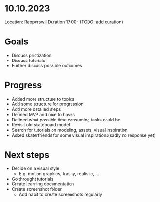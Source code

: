 # 10.10.2023

Location: Rapperswil
Duration 17:00- (TODO: add duration)

# Goals

- Discuss priotization
- Discuss tutorials
- Further discuss possible outcomes

# Progress

- Added more structure to topics
- Add some structure for progression
- Add more detailed steps
- Defined MVP and nice to haves
- Defined what possible time consuming tasks could be
- Revisit old skateboard model
- Search for tutorials on modeling, assets, visual inspiration
- Asked skaterfriends for some visual inspirations(sadly no response yet)

# Next steps

- Decide on a visual style
  - E.g. motion graphics, trashy, realistic, ...
- Go throught tutorials
- Create learning documentation
- Create screenshot folder
  - Add habit to create screenshots regularly